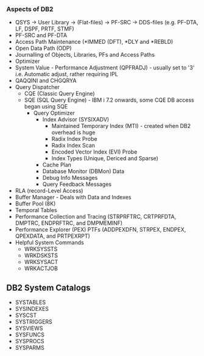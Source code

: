 ### Aspects of DB2

- QSYS -> User Library -> (Flat-files) -> PF-SRC -> DDS-files (e.g. PF-DTA, LF, DSPF, PRTF, STMF)
- PF-SRC and PF-DTA
- Access Path Maintenance (*IMMED (DFT), *DLY and *REBLD)
- Open Data Path (ODP)
- Journalling of Objects, Libraries, PFs and Access Paths
- Optimizer
- System Value - Performance Adjustment (QPFRADJ) - usually set to '3' i.e. Automatic adjust, rather requiring IPL
- QAQQINI and CHGQRYA
- Query Dispatcher
  - CQE (Classic Query Engine)
  - SQE (SQL Query Engine) - IBM i 7.2 onwards, some CQE DB access began using SQE
    - Query Optimizer
      - Index Advisor (SYSIXADV)
        - Maintained Temporary Index (MTI) - created when DB2 overhead is huge
        - Radix Index Probe
        - Radix Index Scan
        - Encoded Vector Index (EVI) Probe
        - Index Types (Unique, Dericed and Sparse)
      - Cache Plan
      - Database Monitor (DBMon) Data
      - Debug Info Messages
      - Query Feedback Messages
- RLA (record-Level Access)
- Buffer Manager - Deals with Data and Indexes
- Buffer Pool (8K)
- Temporal Tables
- Performance Collection and Tracing (STRPRFTRC, CRTPRFDTA, DMPTRC, ENDPRFTRC, and DMPMEMINF)
- Performance Explorer (PEX) PTFs (ADDPEXDFN, STRPEX, ENDPEX, QPEXDATA, and PRTPEXRPT)
- Helpful System Commands
  - WRKSYSSTS
  - WRKDSKSTS
  - WRKSYSACT
  - WRKACTJOB

## DB2 System Catalogs
- SYSTABLES
- SYSINDEXES
- SYSCST
- SYSTRIGGERS
- SYSVIEWS
- SYSFUNCS
- SYSPROCS
- SYSPARMS
